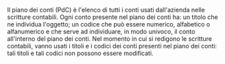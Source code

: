Il piano dei conti (PdC) è l'elenco di tutti i conti usati dall'azienda nelle scritture contabili.
Ogni conto presente nel piano dei conti ha:
un titolo che ne individua l'oggetto;
un codice che può essere numerico, alfabetico o alfanumerico e che serve ad individuare, in modo univoco, il conto all'interno del piano dei conti.
Nel momento in cui si redigono le scritture contabili, vanno usati i titoli e i codici dei conti presenti nel piano dei conti: tali titoli e tali codici non possono essere modificati.